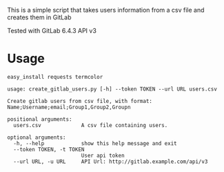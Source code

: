 This is a simple script that takes users information from a csv file and 
creates them in GitLab

Tested with GitLab 6.4.3 API v3

Usage
=====

```
easy_install requests termcolor 
```

```
usage: create_gitlab_users.py [-h] --token TOKEN --url URL users.csv

Create gitlab users from csv file, with format:
Name;Username;email;Group1,Group2,Groupn

positional arguments:
  users.csv             A csv file containing users.

optional arguments:
  -h, --help            show this help message and exit
  --token TOKEN, -t TOKEN
                        User api token
  --url URL, -u URL     API Url: http://gitlab.example.com/api/v3
```
